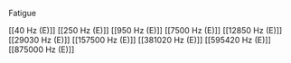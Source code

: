 Fatigue

[[40 Hz (E)]]
[[250 Hz (E)]]
[[950 Hz (E)]]
[[7500 Hz (E)]]
[[12850 Hz (E)]]
[[29030 Hz (E)]]
[[157500 Hz (E)]]
[[381020 Hz (E)]]
[[595420 Hz (E)]]
[[875000 Hz (E)]]